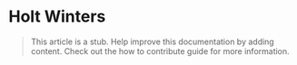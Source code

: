 # Holt Winters

> This article is a stub. Help improve this documentation by adding content. Check out the how to contribute guide for more information. 
